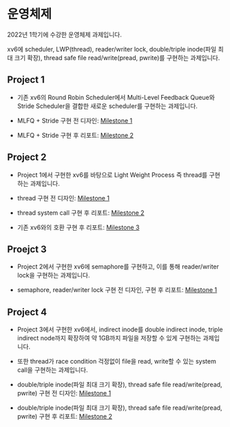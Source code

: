 # 운영체제

2022년 1학기에 수강한 운영체제 과제입니다.

xv6에 scheduler, LWP(thread), reader/writer lock, double/triple inode(파일 최대 크기 확장), thread safe file read/write(pread, pwrite)를 구현하는 과제입니다.



Project 1
---
- 기존 xv6의 Round Robin Scheduler에서 Multi-Level Feedback Queue와 Stride Scheduler을 결합한 새로운 scheduler를 구현하는 과제입니다.

- MLFQ + Stride 구현 전 디자인: [Milestone 1](https://github.com/heegh000/HYU-Operating-Systems/wiki/Project1-Milestone1)
- MLFQ + Stride 구현 후 리포트: [Milestone 2](https://github.com/heegh000/HYU-Operating-Systems/wiki/Project1-Milestone2)

Project 2
---
- Project 1에서 구현한 xv6를 바탕으로 Light Weight Process 즉 thread를 구현하는 과제입니다.

- thread 구현 전 디자인: [Milestone 1](https://github.com/heegh000/HYU-Operating-Systems/wiki/Project2-Milestone1)
- thread system call 구현 후 리포트: [Milestone 2](https://github.com/heegh000/HYU-Operating-Systems/wiki/Project2-Milestone2)
- 기존 xv6와의 호환 구현 후 리포트: [Milestone 3](https://github.com/heegh000/HYU-Operating-Systems/wiki/Project2-Milestone3)

Proejct 3
---
- Project 2에서 구현한 xv6에 semaphore를 구현하고, 이를 통해 reader/writer lock을 구현하는 과제입니다.

- semaphore, reader/writer lock 구현 전 디자인, 구현 후 리포트: [Milestone 1](https://github.com/heegh000/HYU-Operating-Systems/wiki/Project3)

Project 4
---
- Project 3에서 구현한 xv6에서, indirect inode를 double indirect inode, triple indirect node까지 확장하여 약 1GB까지 파일을 저장할 수 있게 구현하는 과제입니다.
- 또한 thread가 race condition 걱정없이 file을 read, write할 수 있는 system call을 구현하는 과제입니다.

- double/triple inode(파일 최대 크기 확장), thread safe file read/write(pread, pwrite) 구현 전 디자인: [Milestone 1](https://github.com/heegh000/HYU-Operating-Systems/wiki/Project4-Milestone1)
- double/triple inode(파일 최대 크기 확장), thread safe file read/write(pread, pwrite) 구현 후 리포트: [Milestone 2](https://github.com/heegh000/HYU-Operating-Systems/wiki/Project4-Milestone2)
